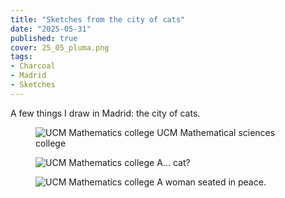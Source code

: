 ```yaml
---
title: "Sketches from the city of cats"
date: "2025-05-31"
published: true
cover: 25_05_pluma.png
tags:
- Charcoal
- Madrid
- Sketches
---
```


A few things I draw in Madrid: the city of cats.

<!-- excerpt -->

<figure class="text-center w-full flex justify-center flex-col">
    <img src="/assets/img/posts/25_05_facultad.jpg" alt="UCM Mathematics college" />
    <caption>
        UCM Mathematical sciences college
    </caption>
</figure>

<figure class="text-center w-full flex justify-center flex-col">
    <img src="/assets/img/posts/25_05_gato.jpg" alt="UCM Mathematics college" />
    <caption>
        A... cat?
    </caption>
</figure>

<figure class="text-center w-full flex justify-center flex-col">
    <img src="/assets/img/posts/25_05_woman.jpg" alt="UCM Mathematics college" />
    <caption>
        A woman seated in peace.
    </caption>
</figure>
